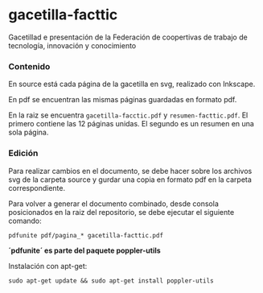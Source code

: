 # gacetilla-facttic
Gacetillad e presentación de la Federación de coopertivas de trabajo de tecnología, innovación y conocimiento


### Contenido

En source está cada página de la gacetilla en svg, realizado con Inkscape.

En pdf se encuentran las mismas páginas guardadas en formato pdf.

En la raiz se encuentra `gacetilla-facctic.pdf` y `resumen-facttic.pdf`. El primero contiene las 12 páginas unidas. El segundo es un resumen en una sola página.

### Edición

Para realizar cambios en el documento, se debe hacer sobre los archivos svg de la carpeta source y gurdar una copia en formato pdf en la carpeta correspondiente.

Para volver a generar el documento combinado, desde consola posicionados en la raiz del repositorio, se debe ejecutar el siguiente comando:

    pdfunite pdf/pagina_* gacetilla-facttic.pdf

**´pdfunite´ es parte del paquete poppler-utils**

Instalación con apt-get:

    sudo apt-get update && sudo apt-get install poppler-utils
